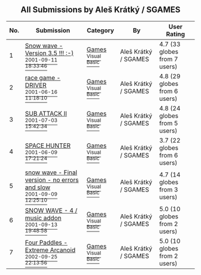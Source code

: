 ﻿<div align="center">

## All Submissions by Aleš Krátký / SGAMES

</div>

No.  | Submission | Category | By   | User Rating
---- | ---------- | -------- | ---- | -----------
1 | [Snow wave \- Version 3\.5 \!\!\! :\-\)<br /><sup>2001-09-11 18:33:46</sup>](https://github.com/Planet-Source-Code/ale-kr-tk-sgames-snow-wave-version-3-5__1-27137) | [Games<br /><sup>Visual Basic</sup>](../ByCategory/games__1-38.md) | Aleš Krátký / SGAMES | 4.7 (33 globes from 7 users)
2 | [race game \- DRIVER<br /><sup>2001-06-16 11:18:10</sup>](https://github.com/Planet-Source-Code/ale-kr-tk-sgames-race-game-driver__1-24127) | [Games<br /><sup>Visual Basic</sup>](../ByCategory/games__1-38.md) | Aleš Krátký / SGAMES | 4.8 (29 globes from 6 users)
3 | [SUB ATTACK II<br /><sup>2001-07-03 15:42:34</sup>](https://github.com/Planet-Source-Code/ale-kr-tk-sgames-sub-attack-ii__1-24726) | [Games<br /><sup>Visual Basic</sup>](../ByCategory/games__1-38.md) | Aleš Krátký / SGAMES | 4.8 (24 globes from 5 users)
4 | [SPACE HUNTER<br /><sup>2001-06-09 17:21:24</sup>](https://github.com/Planet-Source-Code/ale-kr-tk-sgames-space-hunter__1-23925) | [Games<br /><sup>Visual Basic</sup>](../ByCategory/games__1-38.md) | Aleš Krátký / SGAMES | 3.7 (22 globes from 6 users)
5 | [snow wave \- Final version \- no errors and slow<br /><sup>2001-09-09 12:25:10</sup>](https://github.com/Planet-Source-Code/ale-kr-tk-sgames-snow-wave-final-version-no-errors-and-slow__1-27068) | [Games<br /><sup>Visual Basic</sup>](../ByCategory/games__1-38.md) | Aleš Krátký / SGAMES | 4.7 (14 globes from 3 users)
6 | [SNOW WAVE \- 4 / music addon<br /><sup>2001-09-13 19:48:58</sup>](https://github.com/Planet-Source-Code/ale-kr-tk-sgames-snow-wave-4-music-addon__1-27207) | [Games<br /><sup>Visual Basic</sup>](../ByCategory/games__1-38.md) | Aleš Krátký / SGAMES | 5.0 (10 globes from 2 users)
7 | [Four Paddles \- Extreme Arcanoid<br /><sup>2002-09-25 22:13:56</sup>](https://github.com/Planet-Source-Code/ale-kr-tk-sgames-four-paddles-extreme-arcanoid__1-39328) | [Games<br /><sup>Visual Basic</sup>](../ByCategory/games__1-38.md) | Aleš Krátký / SGAMES | 5.0 (10 globes from 2 users)
